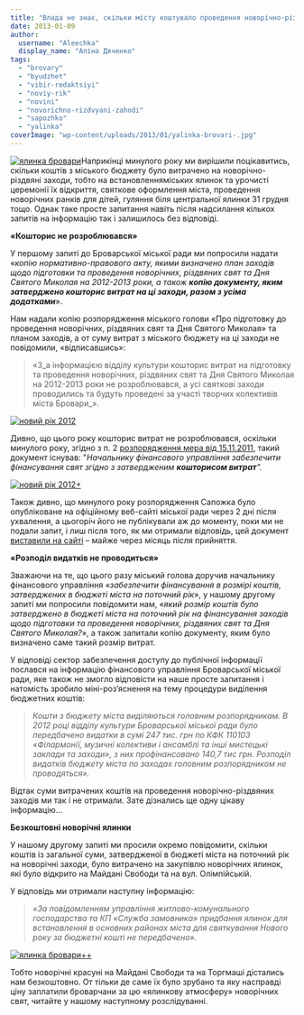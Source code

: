 ```yaml
---
title: "Влада не знає, скільки місту коштувало проведення новорічно-різдвяних свят"
date: 2013-01-09
author: 
  username: "Aleechka"
  display_name: "Аліна Дяченко"
tags: 
  - "brovary"
  - "byudzhet"
  - "vibir-redaktsiyi"
  - "noviy-rik"
  - "novini"
  - "novorichno-rizdvyani-zahodi"
  - "sapozhko"
  - "yalinka"
coverImage: "wp-content/uploads/2013/01/yalinka-brovari-.jpg"
---
```


[![](https://mpz.brovary.org/wp-content/uploads/2013/01/yalinka-brovari.jpg "ялинка бровари")](https://mpz.brovary.org/wp-content/uploads/2013/01/yalinka-brovari.jpg)Наприкінці минулого року ми вирішили поцікавитись, скільки коштів з міського бюджету було витрачено на новорічно-різдвяні заходи, тобто на встановленняміських ялинок та урочисті церемонії їх відкриття, святкове оформлення міста, проведення новорічних ранків для дітей, гуляння біля центральної ялинки 31 грудня тощо. Однак таке просте запитання навіть після надсилання кількох запитів на інформацію так і залишилось без відповіді.

**«Кошторис не розроблювався»**

У першому запиті до Броварської міської ради ми попросили надати «_копію нормативно-правового акту, якими визначено план заходів щодо підготовки та проведення новорічних, різдвяних свят та Дня Святого Миколая на 2012-2013 роки, а також **копію документу, яким затверджено кошторис витрат на ці заходи, разом з усіма додатками**_».

Нам надали копію розпорядження міського голови «Про підготовку до проведення новорічних, різдвяних свят та Дня Святого Миколая» та планом заходів, а от суму витрат з міського бюджету на ці заходи не повідомили, «відписавшись»:

> «З_а інформацією відділу культури кошторис витрат на підготовку та проведення новорічних, різдвяних свят та Дня Святого Миколая на 2012-2013 роки не розроблювався, а усі святкові заходи проводились та будуть проведені за участі творчих колективів міста Бровари_».

[![](https://mpz.brovary.org/wp-content/uploads/2013/01/noviy-rik-2012.jpg "новий рік 2012")](https://mpz.brovary.org/wp-content/uploads/2013/01/noviy-rik-2012.jpg)

Дивно, що цього року кошторис витрат не розроблювався, оскільки минулого року, згідно з п. 2 [розпорядження мера від 15.11.2011](http://rada.mpz.brovary.org/index.php%5Eoption=com_content&view=article&id=5108_-15112011-314-q-q&catid=16&Itemid=69.htm), такий документ існував: "_Начальнику фінансового управління забезпечити фінансування свят згідно з затвердженим **кошторисом витрат**"._

[![](https://mpz.brovary.org/wp-content/uploads/2013/01/noviy-rik-2012-.jpg "новий рік 2012+")](https://mpz.brovary.org/wp-content/uploads/2013/01/noviy-rik-2012-.jpg)

Також дивно, що минулого року розпорядження Сапожка було опубліковане на офіційному веб-сайті міської ради через 2 дні після ухвалення, а цьогоріч його не публікували аж до моменту, поки ми не подали запит, і лиш після того, як ми отримали відповідь, цей документ [виставили на сайті](http://brovary.kiev.ua/rozporyadzhennya-mіskogo-golovi-235) – майже через місяць після прийняття.

**«Розподіл видатків не проводиться»**

Зважаючи на те, що цього разу міський голова доручив начальнику фінансового управління _«забезпечити фінансування в розмірі коштів, затверджених в бюджеті міста на поточний рік_», у нашому другому запиті ми попросили повідомити нам, «_який розмір коштів було затверджено в бюджеті міста на поточний рік на фінансування заходів щодо підготовки та проведення новорічних, різдвяних свят та Дня Святого Миколая?_», а також запитали копію документу, яким було визначено саме такий розмір витрат.

У відповіді сектор забезпечення доступу до публічної інформації послався на інформацію фінансового управління Броварської міської ради, яке також не змогло відповісти на наше просте запитання і натомість зробило міні-роз’яснення на тему процедури виділення бюджетних коштів:

> _Кошти з бюджету міста виділяються головним розпорядникам. В 2012 році відділу культури Броварської міської ради було передбачено видатки в сумі 247 тис. грн по КФК 110103 «Філармонії, музичні колективи і ансамблі та інші мистецькі заклади та заходи», з них профінансовано 140,7 тис грн. Розподіл видатків бюджету міста по заходах головним розпорядником не проводяться»._

Відтак суми витрачених коштів на проведення новорічно-різдвяних заходів ми так і не отримали. Зате дізнались ще одну цікаву інформацію…

**Безкоштовні новорічні ялинки**

У нашому другому запиті ми просили окремо повідомити, скільки коштів із загальної суми, затвердженої в бюджеті міста на поточний рік на новорічні заходи, було витрачено на закупівлю новорічних ялинок, які було відкрито на Майдані Свободи та на вул. Олімпійській.

У відповідь ми отримали наступну інформацію:

> _«За повідомленням управління житлово-комунального господарства та КП «Служба замовника» придбання ялинок для встановлення в основних районах міста для святкування Нового року за бюджетні кошті не передбачено»._

[![](https://mpz.brovary.org/wp-content/uploads/2013/01/yalinka-brovari--.png "ялинка бровари++")](https://mpz.brovary.org/wp-content/uploads/2013/01/yalinka-brovari--.png)

Тобто новорічні красуні на Майдані Свободи та на Торгмаші дістались нам безкоштовно. От тільки де саме їх було зрубано та яку насправді ціну заплатили броварчани за цю «ялинкову атмосферу» новорічних свят, читайте у нашому наступному розслідуванні.
